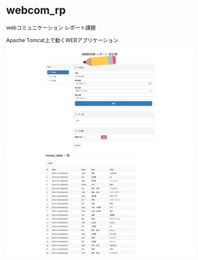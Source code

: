 # webcom_rp
webコミュニケーション レポート課題

Apache Tomcat上で動くWEBアプリケーション  

![Alt text](/webcom/images/view1.jpg)  
![Alt text](/webcom/images/view2.jpg) 
